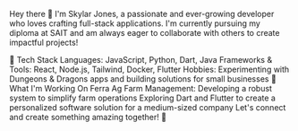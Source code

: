 Hey there 👋
I'm Skylar Jones, a passionate and ever-growing developer who loves crafting full-stack applications.
I'm currently pursuing my diploma at SAIT and am always eager to collaborate with others to create impactful projects!

🔧 Tech Stack
Languages: JavaScript, Python, Dart, Java
Frameworks & Tools: React, Node.js, Tailwind, Docker, Flutter
Hobbies: Experimenting with Dungeons & Dragons apps and building solutions for small businesses
🚀 What I'm Working On
Ferra Ag Farm Management: Developing a robust system to simplify farm operations
Exploring Dart and Flutter to create a personalized software solution for a medium-sized company
Let's connect and create something amazing together! 🚀
<!--
**Skylar4/Skylar4** is a ✨ _special_ ✨ repository because its `README.md` (this file) appears on your GitHub profile.

Here are some ideas to get you started:

- 🔭 I’m currently working on ...
- 🌱 I’m currently learning ...
- 👯 I’m looking to collaborate on ...
- 🤔 I’m looking for help with ...
- 💬 Ask me about ...
- 📫 How to reach me: ...
- 😄 Pronouns: ...
- ⚡ Fun fact: ...
-->

